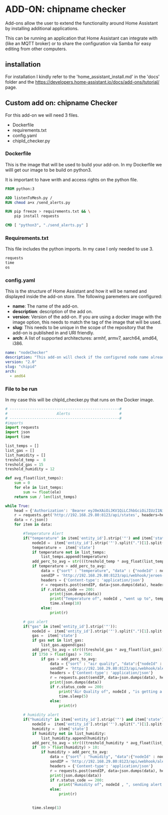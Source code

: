 # ADD-ON: chipname checker
Add-ons allow the user to extend the functionality around Home Assistant by installing additional applications.

This can be running an application that Home Assistant can integrate with (like an MQTT broker) or to share the configuration via Samba for easy editing from other computers.

## installation
For installation I kindly refer to the 'home_assistant_install.md' in the 'docs' folder and the https://developers.home-assistant.io/docs/add-ons/tutorial/ page.

## Custom add on: chipname Checker
For this add-on we will need 3 files.
- Dockerfile
- requirements.txt
- config.yaml
- chipId_checker.py

### Dockerfile
This is the image that will be used to build your add-on. 
In my Dockerfile we willl get our image to be build on python3.

It is important to have writh and access rights on the python file.

```Dockerfile
FROM python:3

ADD listenToMesh.py /
RUN chmod a+x /send_alerts.py

RUN pip freeze > requirements.txt && \
    pip install requests

CMD [ "python3", "./send_alerts.py" ]
```

### Requirements.txt
This file includes the python imports. In my case I only needed to use 3.
```txt
requests
time
os
```


### config.yaml
This is the structure of Home Assistant and how it will be named and displayed inside the add-on store. The following paremeters are configured:
- **name**: The name of the add-on.
- **description**: description of the add on.
- **version**: Version of the add-on. If you are using a docker image with the image option, this needs to match the tag of the image that will be used.
- **slug**:  This needs to be unique in the scope of the repository that the add-on is published in and URI friendly.
- **arch**: A list of supported architectures: armhf, armv7, aarch64, amd64, i386.

```yaml
name: "nodeChecker"
description: "This add-on will check if the configured node name already exist and will an callback to the corresponding node."
version: "2.0"
slug: "chipid"
arch:
  - amd64
```

### File to be run
In my case this will be chipId_checker.py that runs on the Docker image. 
```python
# -------------------------------------------------#
#                      Alerts                      #             
# -------------------------------------------------#
#imports
import requests
import json
import time

list_temps = []
list_gas = []
list_humidity = []
treshold_temp =  8
treshold_gas = 15
treshold_humidity = 12

def avg_float(list_temps):
    sum = 0
    for ele in list_temps:
        sum += float(ele)
    return sum / len(list_temps)

while True:
    head = {'Authorization': 'Bearer eyJ0eXAiOiJKV1QiLCJhbGciOiJIUzI1NiJ9.eyJpc3MiOiI4YTMyYWI2ZDMzNGE0MjIzODM5MzIzYzQ4MTE5YzE2OCIsImlhdCI6MTY0OTE2Mjc1NiwiZXhwIjoxOTY0NTIyNzU2fQ.AXA7uUs4cRBxNI0JDZGX1U9fqrxuLeWr_XiN5_jRndk'}
    r = requests.get('http://192.168.29.80:8123/api/states', headers=head)
    data = r.json()
    for item in data:

        #Temperature Alert
        if("temperature" in item['entity_id'].strip('"') and item['state'] !="unknown"):
            nodeId =  item['entity_id'].strip('"').split(".")[1].split("_")[0]
            temperature =  item['state']
            if temperature not in list_temps:
                list_temps.append(temperature)
            add_perc_to_avg = str(((treshold_temp * avg_float(list_temps)) / 100) +  avg_float(list_temps))
            if temperature > add_perc_to_avg:
                data = {"sort" : "temperature", "data" : {"nodeId" : nodeId, "state": temperature, "attr": "°C"}}
                sendIP = 'http://192.168.29.80:8123/api/webhook/jeroen-notify-9dFNWgQEI_lhWSpxII7TpH9O'
                headers = {'Content-type': 'application/json'}
                r = requests.post(sendIP, data=json.dumps(data), headers=headers)
                if r.status_code == 200:
                    print(json.dumps(data))
                    print("Temperature of", nodeId , "went up to", temperature ,"°C! Sending a notify!")
                    time.sleep(10)
                else:
                    print(r) 

        # gas alert
        if("gas" in item['entity_id'].strip('"')):
            nodeId =  item['entity_id'].strip('"').split(".")[1].split("_")[0]
            gas =  item['state']
            if gas not in list_gas:
                list_gas.append(gas)
            add_perc_to_avg = str(((treshold_gas * avg_float(list_gas)) / 100) +  avg_float(list_gas))
            if 1750 > float(gas) > 750:
                if gas > add_perc_to_avg:
                    data = {"sort" : "air quality", "data":{"nodeId" : nodeId, "state": gas}}
                    sendIP = 'http://192.168.29.80:8123/api/webhook/alert-monitoring-isZdBIppCIzpc_XNNt5mSm12'
                    headers = {'Content-type': 'application/json'}
                    r = requests.post(sendIP, data=json.dumps(data), headers=headers)
                    print(json.dumps(data))
                    if r.status_code == 200:
                        print("Air Quality of", nodeId , "is getting a weird value, sending a notify!")
                        time.sleep(5)
                    else:
                        print(r) 
        
        # humidity alert
        if("humidity" in item['entity_id'].strip('"') and item['state'] !="unknown"):
            nodeId =  item['entity_id'].strip('"').split(".")[1].split("_")[0]
            humidity =  item['state']
            if humidity not in list_humidity:
                list_humidity.append(humidity)
            add_perc_to_avg = str(((treshold_humidity * avg_float(list_humidity)) / 100) +  avg_float(list_humidity))
            if  80 > float(humidity) > 10:
                if humidity > add_perc_to_avg:
                    data = {"sort" : "humidity", "data":{"nodeId" : nodeId, "state": humidity, "attr": "%"}}
                    sendIP = 'http://192.168.29.80:8123/api/webhook/alert-monitoring-isZdBIppCIzpc_XNNt5mSm12'
                    headers = {'Content-type': 'application/json'}
                    r = requests.post(sendIP, data=json.dumps(data), headers=headers)
                    print(json.dumps(data))
                    if r.status_code == 200:
                        print("Humidity of", nodeId , ", sending alert!")
                    else:
                        print(r) 

            
            time.sleep(1)
         

```
